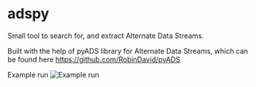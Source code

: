 # adspy
Small tool to search for, and extract Alternate Data Streams.

Built with the help of pyADS library for Alternate Data Streams, which can be found here https://github.com/RobinDavid/pyADS

Example run
![Example run](https://jackhack.se/assets/images/ads_smb.jpg)
